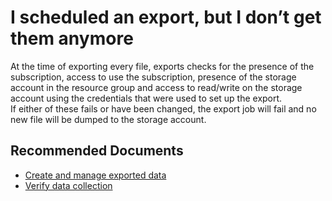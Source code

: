 <properties
	articleId="9191c565-5c6e-4861-8b12-9f07afcafdde"
	articleTags="costmanagement,scheduled exports,exports"
	pageTitle="I scheduled an export, but I don’t get them anymore"
	description="scheduled-exports-stopped"
	displayOrder="5"
	authors="shasulin"
	ms.author="shasulin"
	selfHelpType="resource"
	service="microsoft.costmanagement"
	resource="exports"
	resourceTags=""
	productPesIds="15659"
	supportTopicIds=""
	cloudEnvironments="Public, Blackforest, Fairfax, Mooncake, usnat, ussec"
	ownershipId="ASMS_Billing"
/>

# I scheduled an export, but I don’t get them anymore

At the time of exporting every file, exports checks for the presence of the subscription, access to use the subscription, presence of the storage account in the resource group and access to read/write on the storage account using the credentials that were used to set up the export. <br>
If either of these fails or have been changed, the export job will fail and no new file will be dumped to the storage account.  

## **Recommended Documents**

* [Create and manage exported data](https://docs.microsoft.com/azure/cost-management-billing/costs/tutorial-export-acm-data#create-a-daily-export)<br>
* [Verify data collection](https://docs.microsoft.com/azure/cost-management-billing/costs/tutorial-export-acm-data#verify-that-data-is-collected)<br>
